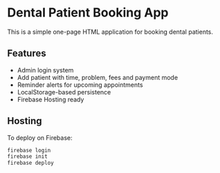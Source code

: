 # Dental Patient Booking App

This is a simple one-page HTML application for booking dental patients.

## Features
- Admin login system
- Add patient with time, problem, fees and payment mode
- Reminder alerts for upcoming appointments
- LocalStorage-based persistence
- Firebase Hosting ready

## Hosting

To deploy on Firebase:

```bash
firebase login
firebase init
firebase deploy
```

